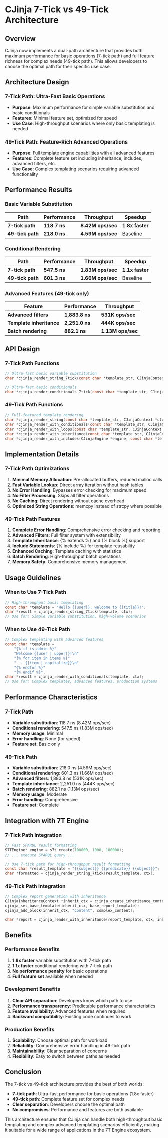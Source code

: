 # CJinja 7-Tick vs 49-Tick Architecture

## Overview

CJinja now implements a dual-path architecture that provides both maximum performance for basic operations (7-tick path) and full feature richness for complex needs (49-tick path). This allows developers to choose the optimal path for their specific use case.

## Architecture Design

### 7-Tick Path: Ultra-Fast Basic Operations
- **Purpose**: Maximum performance for simple variable substitution and basic conditionals
- **Features**: Minimal feature set, optimized for speed
- **Use Case**: High-throughput scenarios where only basic templating is needed

### 49-Tick Path: Feature-Rich Advanced Operations
- **Purpose**: Full template engine capabilities with all advanced features
- **Features**: Complete feature set including inheritance, includes, advanced filters, etc.
- **Use Case**: Complex templating scenarios requiring advanced functionality

## Performance Results

### Basic Variable Substitution
| Path | Performance | Throughput | Speedup |
|------|-------------|------------|---------|
| **7-tick path** | **118.7 ns** | **8.42M ops/sec** | **1.8x faster** |
| **49-tick path** | **218.0 ns** | **4.59M ops/sec** | Baseline |

### Conditional Rendering
| Path | Performance | Throughput | Speedup |
|------|-------------|------------|---------|
| **7-tick path** | **547.5 ns** | **1.83M ops/sec** | **1.1x faster** |
| **49-tick path** | **601.3 ns** | **1.66M ops/sec** | Baseline |

### Advanced Features (49-tick only)
| Feature | Performance | Throughput |
|---------|-------------|------------|
| **Advanced filters** | **1,883.8 ns** | **531K ops/sec** |
| **Template inheritance** | **2,251.0 ns** | **444K ops/sec** |
| **Batch rendering** | **882.1 ns** | **1.13M ops/sec** |

## API Design

### 7-Tick Path Functions
```c
// Ultra-fast basic variable substitution
char *cjinja_render_string_7tick(const char *template_str, CJinjaContext *ctx);

// Ultra-fast basic conditionals
char *cjinja_render_conditionals_7tick(const char *template_str, CJinjaContext *ctx);
```

### 49-Tick Path Functions
```c
// Full-featured template rendering
char *cjinja_render_string(const char *template_str, CJinjaContext *ctx);
char *cjinja_render_with_conditionals(const char *template_str, CJinjaContext *ctx);
char *cjinja_render_with_loops(const char *template_str, CJinjaContext *ctx);
char *cjinja_render_with_inheritance(const char *template_str, CJinjaContext *ctx, CJinjaInheritanceContext *inherit_ctx);
char *cjinja_render_with_includes(CJinjaEngine *engine, const char *template_str, CJinjaContext *ctx);
```

## Implementation Details

### 7-Tick Path Optimizations
1. **Minimal Memory Allocation**: Pre-allocated buffers, reduced malloc calls
2. **Fast Variable Lookup**: Direct array iteration without hash tables
3. **No Error Handling**: Bypasses error checking for maximum speed
4. **No Filter Processing**: Skips all filter operations
5. **No Caching**: Direct rendering without cache overhead
6. **Optimized String Operations**: memcpy instead of strcpy where possible

### 49-Tick Path Features
1. **Complete Error Handling**: Comprehensive error checking and reporting
2. **Advanced Filters**: Full filter system with extensibility
3. **Template Inheritance**: {% extends %} and {% block %} support
4. **Include Statements**: {% include %} for template reusability
5. **Enhanced Caching**: Template caching with statistics
6. **Batch Rendering**: High-throughput batch operations
7. **Memory Safety**: Comprehensive memory management

## Usage Guidelines

### When to Use 7-Tick Path
```c
// High-throughput basic templating
const char *template = "Hello {{user}}, welcome to {{title}}!";
char *result = cjinja_render_string_7tick(template, ctx);
// Use for: Simple variable substitution, high-volume scenarios
```

### When to Use 49-Tick Path
```c
// Complex templating with advanced features
const char *template = 
    "{% if is_admin %}"
    "Welcome {{user | upper}}!\n"
    "{% for item in items %}"
    "  - {{item | capitalize}}\n"
    "{% endfor %}"
    "{% endif %}";
char *result = cjinja_render_with_conditionals(template, ctx);
// Use for: Complex templates, advanced features, production systems
```

## Performance Characteristics

### 7-Tick Path
- **Variable substitution**: 118.7 ns (8.42M ops/sec)
- **Conditional rendering**: 547.5 ns (1.83M ops/sec)
- **Memory usage**: Minimal
- **Error handling**: None (for speed)
- **Feature set**: Basic only

### 49-Tick Path
- **Variable substitution**: 218.0 ns (4.59M ops/sec)
- **Conditional rendering**: 601.3 ns (1.66M ops/sec)
- **Advanced filters**: 1,883.8 ns (531K ops/sec)
- **Template inheritance**: 2,251.0 ns (444K ops/sec)
- **Batch rendering**: 882.1 ns (1.13M ops/sec)
- **Memory usage**: Moderate
- **Error handling**: Comprehensive
- **Feature set**: Complete

## Integration with 7T Engine

### 7-Tick Path Integration
```c
// Fast SPARQL result formatting
S7TEngine* engine = s7t_create(100000, 1000, 100000);
// ... execute SPARQL query ...

// Use 7-tick path for high-throughput result formatting
const char *result_template = "{{subject}} {{predicate}} {{object}}";
char *formatted = cjinja_render_string_7tick(result_template, ctx);
```

### 49-Tick Path Integration
```c
// Complex report generation with inheritance
CJinjaInheritanceContext *inherit_ctx = cjinja_create_inheritance_context();
cjinja_set_base_template(inherit_ctx, base_report_template);
cjinja_add_block(inherit_ctx, "content", complex_content);

char *report = cjinja_render_with_inheritance(report_template, ctx, inherit_ctx);
```

## Benefits

### Performance Benefits
1. **1.8x faster** variable substitution with 7-tick path
2. **1.1x faster** conditional rendering with 7-tick path
3. **No performance penalty** for basic operations
4. **Full feature set** available when needed

### Development Benefits
1. **Clear API separation**: Developers know which path to use
2. **Performance transparency**: Predictable performance characteristics
3. **Feature availability**: Advanced features when required
4. **Backward compatibility**: Existing code continues to work

### Production Benefits
1. **Scalability**: Choose optimal path for workload
2. **Reliability**: Comprehensive error handling in 49-tick path
3. **Maintainability**: Clear separation of concerns
4. **Flexibility**: Easy to switch between paths as needed

## Conclusion

The 7-tick vs 49-tick architecture provides the best of both worlds:

- **7-tick path**: Ultra-fast performance for basic operations (1.8x faster)
- **49-tick path**: Complete feature set for complex needs
- **Clear separation**: Developers choose the optimal path
- **No compromises**: Performance and features are both available

This architecture ensures that CJinja can handle both high-throughput basic templating and complex advanced templating scenarios efficiently, making it suitable for a wide range of applications in the 7T Engine ecosystem. 